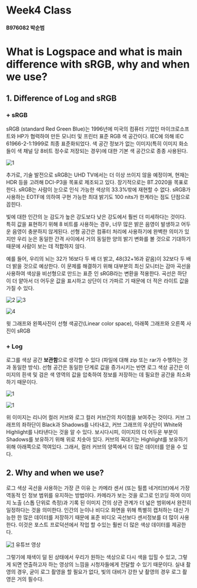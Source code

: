 # Week4 Class
#### B976082 박순범

# What is Logspace and what is main difference with sRGB, why and when we use?


## **1. Difference of Log and sRGB**


 ### + **sRGB**
 
 sRGB (standard Red Green Blue)는 1996년에 미국의 컴퓨터 기업인 마이크로소프트와 HP가 협력하여 만든 모니터 및 프린터 표준 RGB 색 공간이다. IEC에 의해 IEC 61966-2-1:1999로 최종 표준화되었다. 색 공간 정보가 없는 이미지(특히 이미지 화소들이 색 채널 당 8비트 정수로 저장되는 경우)에 대한 기본 색 공간으로 종종 사용된다.

![1](https://upload.wikimedia.org/wikipedia/commons/thumb/6/60/Cie_Chart_with_sRGB_gamut_by_spigget.png/220px-Cie_Chart_with_sRGB_gamut_by_spigget.png)

 
 추가로, 기술 발전으로 sRGB는 UHD TV에서는 더 이상 쓰이지 않을 예정이며, 현재는 HDR 등을 고려해 DCI-P3을 목표로 제조되고 있다. 장기적으로는 BT.2020을 목표로 한다. sRGB는 사람이 눈으로 인식 가능한 색상의 33.3%밖에 재현할 수 없다. sRGB가 사용하는 EOTF에 의하여 구현 가능한 최대 밝기도 100 nits가 한계라는 점도 단점으로 꼽힌다.
 
 빛에 대한 인간의 눈 감도가 높은 강도보다 낮은 강도에서 훨씬 더 미세하다는 것이다. 특히 값을 표현하기 위해 8 비트를 사용하는 경우, 너무 많은 밝은 음영이 발생하고 어두운 음영이 충분하지 않게된다. 선형 공간은 컴퓨터 처리에 사용하기에 완벽한 의미가 있지만 우리 눈은 동일한 간격 사이에서 거의 동일한 양의 밝기 변화를 볼 것으로 기대하기 때문에 사람이 보는 데 적합하지 않다.

 예를 들어, 우리의 뇌는 32가 16보다 두 배 더 밝고, 48(32+16과 같음)이 32보다 두 배 더 밝을 것으로 예상한다.
이 문제를 해결하기 위해 대부분의 최신 모니터는 감마 곡선을 사용하여 색상을 비선형으로 만드는 표준 인 sRGB라는 변환을 적용한다. 곡선은 하단이 더 얕아서 더 어두운 값을 표시하고 상단이 더 가파르 기 때문에 더 적은 라이트 값을 가질 수 있다.

 ![2](https://cdnb.artstation.com/p/media_assets/images/images/000/394/819/medium/image00.jpg?1552184196)
 ![3](https://cdna.artstation.com/p/media_assets/images/images/000/394/820/medium/image02.jpg?1552184260)
 
 ![4](https://cdnb.artstation.com/p/media_assets/images/images/000/185/191/medium/comparison2.jpg?1516129275)
  
 윗 그래프와 왼쪽사진이 선형 색공간(Linear color space), 아래쪽 그래프와 오른쪽 사진이 sRGB
 
  ### + **Log**
 
 로그를 색상 공간 **보관함**으로 생각할 수 있다 (파일에 대해 zip 또는 rar가 수행하는 것과 동일한 방식). 선형 공간은 동일한 단계로 값을 증가시키는 반면 로그 색상 공간은 이미지의 흰색 및 검은 색 영역의 값을 압축하여 정보를 저장하는 데 필요한 공간을 최소화하기 때문이다. 

![1](https://cdnb.artstation.com/p/media_assets/images/images/000/394/821/medium/image01.jpg?1552184324)

![1](https://assets.rocketstock.com/uploads/2017/05/Log-Curve.jpg)

 위 이미지는 리니어 컬러 커브와 로그 컬러 커브간의 차이첨을 보여주는 것이다. 커브 그래프의 좌하단이 Black과 Shadows를 나타내고, 커브 그래프의 우상단이 White와 Highlight를 나타낸다는 것을 알 수 있다. 보시다시피, 이미지의 더 어두운 부분이 Shadows를 보유하기 위해 위로 치솟아 있다. 커브의 꼭대기는 Highlight를 보유하기 위해 아래쪽으로 꺽여있다. 그래서, 컬러 커브의 양쪽에서 더 많은 데이터를 얻을 수 있다.
 
 ## **2. Why and when we use?**
 
 로그 색상 곡선을 사용하는 가장 큰 이유 는 카메라 센서 (또는 필름 네거티브)에서 가장 역동적 인 정보 범위를 유지하는 방법이다. 카메라가 보는 것을 로그로 인코딩 하여 이미지 노출 (스톱 단위로 측정)과 기록 된 이미지 간의 상관 관계가 더 넓은 범위에서 완전히 일정하다는 것을 의미한다. 인간의 눈이나 비디오 화면을 위해 특별히 캡처하는 대신 가능한 한 많은 데이터를 저장하기 때문에 표준 비디오 곡선보다 센서정보를 더 많이 사용한다. 이것은 포스트 프로덕션에서 작업 할 수있는 훨씬 더 많은 색상 데이터를 제공한다.
 
[![1](https://img.youtube.com/vi/_tbXsgefzag/0.jpg)](https://www.youtube.com/watch?v=_tbXsgefzag)
 유튜브 영상
 
 그렇기에 채색이 덜 된 상태에서 우리가 원하는 색상으로 다시 색을 입힐 수 있고, 그렇게 되면 연출하고자 하는 영상의 느낌을 시청자들에게 전달할 수 있기 때문이다. 실내 촬영의 경우, 굳이 로그 촬영을 할 필요가 없다, 빛의 대비가 강한 낮 촬영의 경우 로그 촬영은 거의 필수다.
